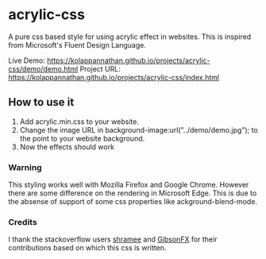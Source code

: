 # acrylic-css
A pure css based style for using acrylic effect in websites. This is inspired from Microsoft's Fluent Design Language.

Live Demo: https://kolappannathan.github.io/projects/acrylic-css/demo/demo.html
Project URL: https://kolappannathan.github.io/projects/acrylic-css/index.html

## How to use it

1. Add acrylic.min.css to your website.
2. Change the image URL in background-image:url("../demo/demo.jpg"); to the point to your website background.
3. Now the effects should work

### Warning

This styling works well with Mozilla Firefox and Google Chrome. However there are some difference on the rendering in Microsoft Edge. This is due to the absense of support of some css properties like ackground-blend-mode.

### Credits

I thank the stackoverflow users [shramee](https://stackoverflow.com/a/44611674/5407188) and [GibsonFX](https://stackoverflow.com/a/44630890/5407188) for their contributions based on which this css is written.
